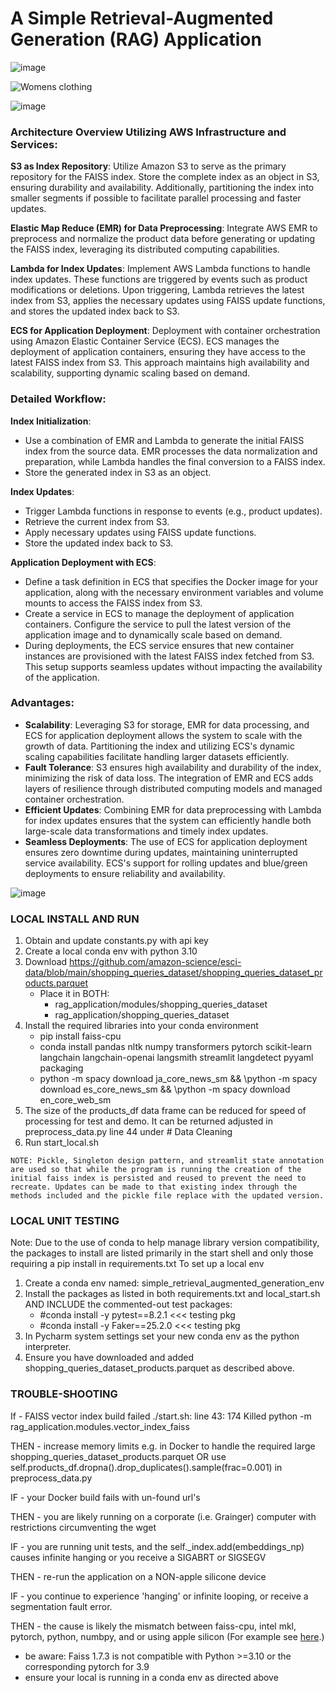# A Simple Retrieval-Augmented Generation (RAG) Application
![image](https://github.com/Noel-Niko/grainger_rag/assets/83922762/5ceebba5-8680-4237-96e4-3ad7e8022faa)

![Womens clothing](https://github.com/Noel-Niko/simple_retrieval_augmented_generation/assets/83922762/0b51fc63-d731-4150-89a5-ace25dc66246)





![image](https://github.com/Noel-Niko/simple_retrieval_augmented_generation/assets/83922762/c78dde55-8b86-45e7-8f73-e393ebdb816a)

### Architecture Overview Utilizing AWS Infrastructure and Services:

**S3 as Index Repository**: Utilize Amazon S3 to serve as the primary repository for the FAISS index. Store the complete index as an object in S3, ensuring durability and availability. Additionally, partitioning the index into smaller segments if possible to facilitate parallel processing and faster updates.

**Elastic Map Reduce (EMR) for Data Preprocessing**: Integrate AWS EMR to preprocess and normalize the product data before generating or updating the FAISS index, leveraging its distributed computing capabilities.

**Lambda for Index Updates**: Implement AWS Lambda functions to handle index updates. These functions are triggered by events such as product modifications or deletions. Upon triggering, Lambda retrieves the latest index from S3, applies the necessary updates using FAISS update functions, and stores the updated index back to S3.

**ECS for Application Deployment**: Deployment with container orchestration using Amazon Elastic Container Service (ECS). ECS manages the deployment of application containers, ensuring they have access to the latest FAISS index from S3. This approach maintains high availability and scalability, supporting dynamic scaling based on demand.

### Detailed Workflow:

**Index Initialization**:

- Use a combination of EMR and Lambda to generate the initial FAISS index from the source data. EMR processes the data normalization and preparation, while Lambda handles the final conversion to a FAISS index.
- Store the generated index in S3 as an object.

**Index Updates**:

- Trigger Lambda functions in response to events (e.g., product updates).
- Retrieve the current index from S3.
- Apply necessary updates using FAISS update functions.
- Store the updated index back to S3.

**Application Deployment with ECS**:

- Define a task definition in ECS that specifies the Docker image for your application, along with the necessary environment variables and volume mounts to access the FAISS index from S3.
- Create a service in ECS to manage the deployment of application containers. Configure the service to pull the latest version of the application image and to dynamically scale based on demand.
- During deployments, the ECS service ensures that new container instances are provisioned with the latest FAISS index fetched from S3. This setup supports seamless updates without impacting the availability of the application.

### Advantages:

- **Scalability**: Leveraging S3 for storage, EMR for data processing, and ECS for application deployment allows the system to scale with the growth of data. Partitioning the index and utilizing ECS's dynamic scaling capabilities facilitate handling larger datasets efficiently.
- **Fault Tolerance**: S3 ensures high availability and durability of the index, minimizing the risk of data loss. The integration of EMR and ECS adds layers of resilience through distributed computing models and managed container orchestration.
- **Efficient Updates**: Combining EMR for data preprocessing with Lambda for index updates ensures that the system can efficiently handle both large-scale data transformations and timely index updates.
- **Seamless Deployments**: The use of ECS for application deployment ensures zero downtime during updates, maintaining uninterrupted service availability. ECS's support for rolling updates and blue/green deployments to ensure reliability and availability.



![image](https://github.com/Noel-Niko/grainger_rag/assets/83922762/cb599178-5400-4ce8-984b-bec9e6d4e869)




### LOCAL INSTALL AND RUN
  1. Obtain and update constants.py with api key  
  2. Create a local conda env with python 3.10
  3. Download https://github.com/amazon-science/esci-data/blob/main/shopping_queries_dataset/shopping_queries_dataset_products.parquet
      - Place it in BOTH:
          - rag_application/modules/shopping_queries_dataset
          - rag_application/shopping_queries_dataset
  4. Install the required libraries into your conda environment
      - pip install faiss-cpu
      - conda install pandas nltk numpy transformers pytorch scikit-learn langchain langchain-openai langsmith streamlit langdetect pyyaml packaging
      - python -m spacy download ja_core_news_sm && \python -m spacy download es_core_news_sm && \python -m spacy download en_core_web_sm
  5. The size of the products_df data frame can be reduced for speed of processing for test and demo. It can be returned adjusted in preprocess_data.py line 44 under  # Data Cleaning
  6. Run start_local.sh

    NOTE: Pickle, Singleton design pattern, and streamlit state annotation are used so that while the program is running the creation of the initial faiss index is persisted and reused to prevent the need to recreate. Updates can be made to that existing index through the methods included and the pickle file replace with the updated version.

  
### LOCAL UNIT TESTING  
  Note: Due to the use of conda to help manage library version compatibility, the packages to install are listed primarily in the start shell and only those requiring a pip install in requirements.txt To set up a local env 
  1. Create a conda env named: simple_retrieval_augmented_generation_env
  2. Install the packages as listed in both requirements.txt and local_start.sh AND INCLUDE the commented-out test packages:
      - #conda install -y pytest==8.2.1  <<< testing pkg
      - #conda install -y Faker==25.2.0  <<< testing pkg
  4. In Pycharm system settings set your new conda env as the python interpreter.
  5. Ensure you have downloaded and added shopping_queries_dataset_products.parquet as described above.




### TROUBLE-SHOOTING

If - FAISS vector index build failed ./start.sh: line 43:   174 Killed    python -m rag_application.modules.vector_index_faiss

THEN - increase memory limits e.g. in Docker to handle the required large shopping_queries_dataset_products.parquet 
   OR use self.products_df.dropna().drop_duplicates().sample(frac=0.001) in preprocess_data.py


IF - your Docker build fails with un-found url's

THEN - you are likely running on a corporate (i.e. Grainger) computer with restrictions circumventing the wget


IF - you are running unit tests, and the self._index.add(embeddings_np) causes infinite hanging or you receive a SIGABRT or SIGSEGV

THEN - re-run the application on a NON-apple silicone device


IF - you continue to experience 'hanging' or infinite looping, or receive a segmentation fault error.

THEN - the cause is likely the mismatch between faiss-cpu, intel mkl, pytorch, python, numbpy, and or using apple silicon  (For example see [here](https://numpy.org/devdocs/user/troubleshooting-importerror.html).)
  - be aware: Faiss 1.7.3 is not compatible with Python >=3.10 or the corresponding pytorch for 3.9
  - ensure your local is running in a conda env as directed above




